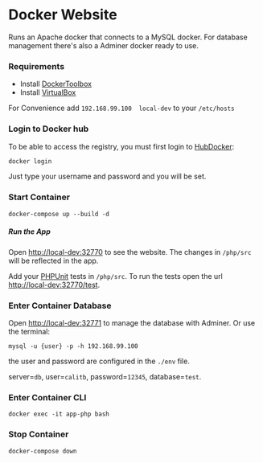 # Docker Website

Runs an Apache docker that connects to a MySQL docker. For database management there's also a Adminer docker ready to use. 

### Requirements

* Install [DockerToolbox](https://docs.docker.com/toolbox/toolbox_install_mac/)
* Install [VirtualBox](https://www.virtualbox.org)


For Convenience add `192.168.99.100  local-dev` to your `/etc/hosts`

### Login to Docker hub

To be able to access the registry, you must first login to [HubDocker](https://hub.docker.com):

```bash
docker login
```

Just type your username and password and you will be set.

### Start Container

```
docker-compose up --build -d
```

##### Run the App

Open [http://local-dev:32770]() to see the website. 
The changes in `/php/src` will be reflected in the app.


Add your [PHPUnit](https://phpunit.readthedocs.io/en/7.1/index.html) tests in `/php/src`. To run the tests open the url [http://local-dev:32770/test]().


### Enter Container Database

Open [http://local-dev:32771]() to manage the database with Adminer. Or use the terminal:

```
mysql -u {user} -p -h 192.168.99.100
```

the user and password are configured in the `./env` file.

server=`db`, user=`calitb`, password=`12345`, database=`test`.

### Enter Container CLI

```
docker exec -it app-php bash
```

### Stop Container

```
docker-compose down
```